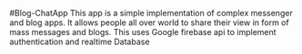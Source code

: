 #Blog-ChatApp
This app is a simple implementation of complex messenger and blog apps. It allows people all over world to share their view in form of mass messages and blogs.
This uses Google firebase api to implement authentication and realtime Database

